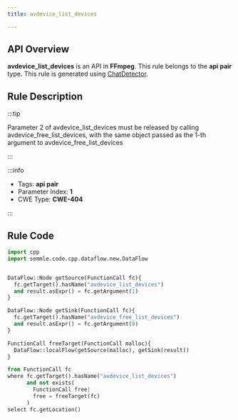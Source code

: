 ```yaml
---
title: avdevice_list_devices

---
```



## API Overview
**avdevice_list_devices** is an API in **FFmpeg**. This rule belongs to the **api pair** type. This rule is generated using [ChatDetector](../../tools/ChatDetector).
## Rule Description

:::tip

Parameter 2 of avdevice_list_devices must be released by calling avdevice_free_list_devices, with the same object passed as the 1-th argument to avdevice_free_list_devices

:::

:::info

- Tags: **api pair**
- Parameter Index: **1**
- CWE Type: **CWE-404**

:::

## Rule Code
```python
import cpp
import semmle.code.cpp.dataflow.new.DataFlow


DataFlow::Node getSource(FunctionCall fc){
  fc.getTarget().hasName("avdevice_list_devices")
  and result.asExpr() = fc.getArgument(1)
}

DataFlow::Node getSink(FunctionCall fc){
  fc.getTarget().hasName("avdevice_free_list_devices")
  and result.asExpr() = fc.getArgument(0)
}

FunctionCall freeTarget(FunctionCall malloc){
  DataFlow::localFlow(getSource(malloc), getSink(result))
}

from FunctionCall fc
where fc.getTarget().hasName("avdevice_list_devices")
      and not exists(
        FunctionCall free| 
        free = freeTarget(fc)
      )
select fc.getLocation()
```